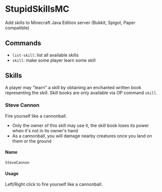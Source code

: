 # StupidSkillsMC

Add skills to Minecraft Java Edition server (Bukkit, Spigot, Paper compatible)

## Commands

* `list-skill`: list all available skills
* `skill`: make some player learn some skill

## Skills

A player may "learn" a skill by obtaining an enchanted written book representing the skill. Skill books are only available via OP command `skill`.

### Steve Cannon

Fire yourself like a cannonball.

* Only the owner of this skill may use it, the skill book loses its power when it's not in its owner's hand
* As a cannonball, you will damage nearby creatures once you land on them or the ground

#### Name

`SteveCannon`

#### Usage

Left/Right click to fire yourself like a cannonball.
